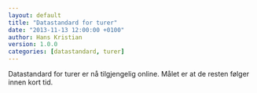```yaml
---
layout: default
title: "Datastandard for turer"
date: "2013-11-13 12:00:00 +0100"
author: Hans Kristian
version: 1.0.0
categories: [datastandard, turer]
---
```


Datastandard for turer er nå tilgjengelig online. Målet er at de resten følger innen kort tid.

